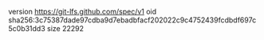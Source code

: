 version https://git-lfs.github.com/spec/v1
oid sha256:3c75387dade97cdba9d7ebadbfacf202022c9c4752439fcdbdf697c5c0b31dd3
size 22292
